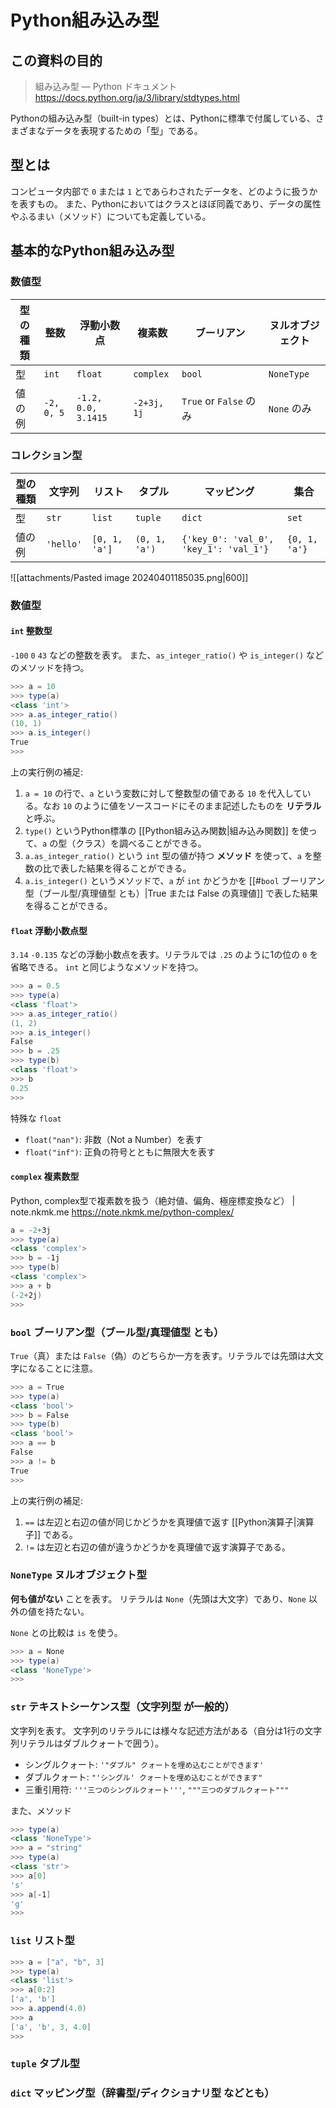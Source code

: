 # Python組み込み型

## この資料の目的


> 組み込み型 — Python ドキュメント https://docs.python.org/ja/3/library/stdtypes.html

Pythonの組み込み型（built-in types）とは、Pythonに標準で付属している、さまざまなデータを表現するための「型」である。

## 型とは

コンピュータ内部で `0` または `1` とであらわされたデータを、どのように扱うかを表すもの。
また、Pythonにおいてはクラスとほぼ同義であり、データの属性やふるまい（メソッド）についても定義している。

## 基本的なPython組み込み型

### 数値型

| 型の種類 | 整数         | 浮動小数点               | 複素数         | ブーリアン                | ヌルオブジェクト   |
| ---- | ---------- | ------------------- | ----------- | -------------------- | ---------- |
| 型    | `int`      | `float`             | `complex`   | `bool`               | `NoneType` |
| 値の例  | `-2, 0, 5` | `-1.2, 0.0, 3.1415` | `-2+3j, 1j` | `True` or `False` のみ | `None` のみ  |

### コレクション型

| 型の種類 | 文字列       | リスト           | タプル           | マッピング                                  | 集合            |
| ---- | --------- | ------------- | ------------- | -------------------------------------- | ------------- |
| 型    | `str`     | `list`        | `tuple`       | `dict`                                 | `set`         |
| 値の例  | `'hello'` | `[0, 1, 'a']` | `(0, 1, 'a')` | `{'key_0': 'val_0', 'key_1': 'val_1'}` | `{0, 1, 'a'}` |

![[attachments/Pasted image 20240401185035.png|600]]

### 数値型

#### `int` 整数型

`-100` `0` `43` などの整数を表す。
また、`as_integer_ratio()` や `is_integer()` などのメソッドを持つ。

```PowerShell
>>> a = 10
>>> type(a)
<class 'int'>
>>> a.as_integer_ratio()
(10, 1)
>>> a.is_integer()
True
>>>
```

上の実行例の補足:

1. `a = 10` の行で、`a` という変数に対して整数型の値である `10` を代入している。なお `10` のように値をソースコードにそのまま記述したものを **リテラル** と呼ぶ。
2. `type()` というPython標準の [[Python組み込み関数|組み込み関数]] を使って、`a` の型（クラス）を調べることができる。
3. `a.as_integer_ratio()` という `int` 型の値が持つ **メソッド** を使って、`a` を整数の比で表した結果を得ることができる。
4. `a.is_integer()` というメソッドで、`a` が `int` かどうかを [[#`bool` ブーリアン型（ブール型/真理値型 とも）|True または False の真理値]] で表した結果を得ることができる。

#### `float` 浮動小数点型

`3.14` `-0.135` などの浮動小数点を表す。リテラルでは `.25` のように1の位の `0` を省略できる。
`int` と同じようなメソッドを持つ。

```PowerShell
>>> a = 0.5
>>> type(a)
<class 'float'>
>>> a.as_integer_ratio()
(1, 2)
>>> a.is_integer()
False
>>> b = .25
>>> type(b)
<class 'float'>
>>> b
0.25
>>>
```

特殊な `float` 

- `float("nan")`: 非数（Not a Number）を表す
- `float("inf")`: 正負の符号とともに無限大を表す

#### `complex` 複素数型

Python, complex型で複素数を扱う（絶対値、偏角、極座標変換など） | note.nkmk.me
https://note.nkmk.me/python-complex/


```PowerShell
a = -2+3j
>>> type(a)
<class 'complex'>
>>> b = -1j
>>> type(b)
<class 'complex'>
>>> a + b
(-2+2j)
>>>
```

### `bool` ブーリアン型（ブール型/真理値型 とも）

`True`（真）または `False`（偽）のどちらか一方を表す。リテラルでは先頭は大文字になることに注意。

```PowerShell
>>> a = True
>>> type(a)
<class 'bool'>
>>> b = False
>>> type(b)
<class 'bool'>
>>> a == b
False
>>> a != b
True
>>>
```

上の実行例の補足:

1. `==` は左辺と右辺の値が同じかどうかを真理値で返す [[Python演算子|演算子]] である。
2. `!=` は左辺と右辺の値が違うかどうかを真理値で返す演算子である。

### `NoneType` ヌルオブジェクト型

**何も値がない** ことを表す。
リテラルは `None`（先頭は大文字）であり、`None` 以外の値を持たない。

`None` との比較は `is` を使う。

```PowerShell
>>> a = None
>>> type(a)
<class 'NoneType'>
>>>
```

### `str` テキストシーケンス型（文字列型 が一般的）

文字列を表す。
文字列のリテラルには様々な記述方法がある（自分は1行の文字列リテラルはダブルクォートで囲う）。

- シングルクォート: `'"ダブル" クォートを埋め込むことができます'`    
- ダブルクォート: `"'シングル' クォートを埋め込むことができます"`
- 三重引用符: `'''三つのシングルクォート'''`, `"""三つのダブルクォート"""`

また、メソッド

```PowerShell
>>> type(a)
<class 'NoneType'>
>>> a = "string"
>>> type(a)
<class 'str'>
>>> a[0]
's'
>>> a[-1]
'g'
>>>
```

### `list` リスト型

```PowerShell
>>> a = ["a", "b", 3]
>>> type(a)
<class 'list'>
>>> a[0:2]
['a', 'b']
>>> a.append(4.0)
>>> a
['a', 'b', 3, 4.0]
>>>
```

### `tuple` タプル型



### `dict` マッピング型（辞書型/ディクショナリ型 などとも）



